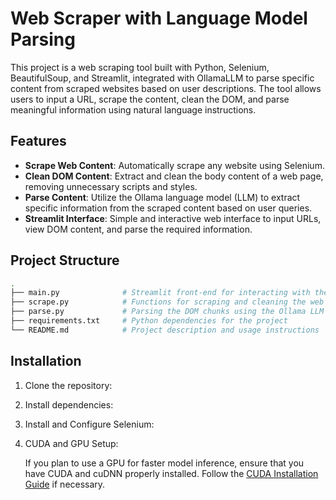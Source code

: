 # Web Scraper with Language Model Parsing

This project is a web scraping tool built with Python, Selenium, BeautifulSoup, and Streamlit, integrated with OllamaLLM to parse specific content from scraped websites based on user descriptions. The tool allows users to input a URL, scrape the content, clean the DOM, and parse meaningful information using natural language instructions.

## Features

- **Scrape Web Content**: Automatically scrape any website using Selenium.
- **Clean DOM Content**: Extract and clean the body content of a web page, removing unnecessary scripts and styles.
- **Parse Content**: Utilize the Ollama language model (LLM) to extract specific information from the scraped content based on user queries.
- **Streamlit Interface**: Simple and interactive web interface to input URLs, view DOM content, and parse the required information.

## Project Structure

```bash
.
├── main.py              # Streamlit front-end for interacting with the scraper and parser
├── scrape.py            # Functions for scraping and cleaning the web content
├── parse.py             # Parsing the DOM chunks using the Ollama LLM
├── requirements.txt     # Python dependencies for the project
└── README.md            # Project description and usage instructions
```

## Installation

1. Clone the repository:
2. Install dependencies:
3. Install and Configure Selenium:
4. CUDA and GPU Setup:

    If you plan to use a GPU for faster model inference, ensure that you have CUDA and cuDNN properly installed. Follow the [CUDA Installation Guide](https://developer.nvidia.com/cuda-downloads) if necessary.
